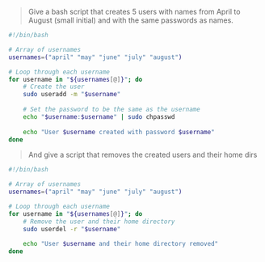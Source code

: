 > Give a bash script that creates 5 users with names from April to August (small initial) and with the same passwords as names.

````bash
#!/bin/bash

# Array of usernames
usernames=("april" "may" "june" "july" "august")

# Loop through each username
for username in "${usernames[@]}"; do
    # Create the user
    sudo useradd -m "$username"
    
    # Set the password to be the same as the username
    echo "$username:$username" | sudo chpasswd
    
    echo "User $username created with password $username"
done
````
> And give a script that removes the created users and their home dirs
````bash
#!/bin/bash

# Array of usernames
usernames=("april" "may" "june" "july" "august")

# Loop through each username
for username in "${usernames[@]}"; do
    # Remove the user and their home directory
    sudo userdel -r "$username"
    
    echo "User $username and their home directory removed"
done
